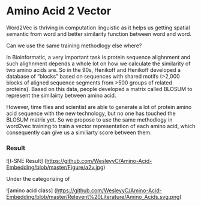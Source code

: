 # Amino Acid 2 Vector

Word2Vec is thriving in computation linguistic as it helps us getting spatial semantic from word and better similarity function between word and word.

Can we use the same training methodlogy else where?

In Bioinformatic, a very important task is protein sequence alighnment and such alighnment depends a whole lot on how we calculate the similarity of two amino acids are. So in the 90s, Henikoff and Henikoff developed a database of “blocks” based on sequences with shared motifs (>2,000 blocks of aligned sequence segments from >500 groups of related proteins). Based on this data, people developed a matrix called BLOSUM to represent the similairty between amino acid.

However, time flies and scientist are able to generate a lot of protein amino acid sequence with the new technology, but no one has touched the BLOSUM matrix yet. So we propose to use the same methodlogy in word2vec training to train a vector representation of each amino acid, which consequently can give us a similiarty score between them.

### Result
![t-SNE Result]
(https://github.com/WesleyyC/Amino-Acid-Embedding/blob/master/Figure/a2v.jpg)

Under the categorizing of

![amino acid class]
(https://github.com/WesleyyC/Amino-Acid-Embedding/blob/master/Relevent%20Literature/Amino_Acids.svg.png)
